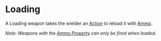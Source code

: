 # Loading

A Loading weapon takes the wielder an [Action](../../Game%20Procedures/Core%20Procedures/Action.md) to reload it with [Ammo](Ammo%20Property.md).

*Note: Weapons with the [Ammo Property](Ammo%20Property.md) can only be fired when loaded.*

